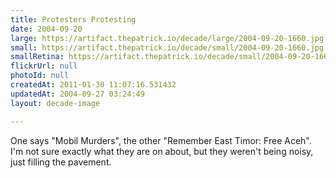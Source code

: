 ```yaml
---
title: Protesters Protesting
date: 2004-09-20
large: https://artifact.thepatrick.io/decade/large/2004-09-20-1660.jpg
small: https://artifact.thepatrick.io/decade/small/2004-09-20-1660.jpg
smallRetina: https://artifact.thepatrick.io/decade/small/2004-09-20-1660@2x.jpg
flickrUrl: null
photoId: null
createdAt: 2011-01-30 11:07:16.531432
updatedAt: 2004-09-27 03:24:49
layout: decade-image

---
```

One says "Mobil Murders", the other "Remember East Timor: Free Aceh". I'm not sure exactly what they are on about, but they weren't being noisy, just filling the pavement.
